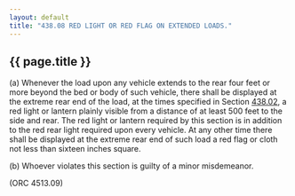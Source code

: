 ```yaml
---
layout: default 
title: "438.08 RED LIGHT OR RED FLAG ON EXTENDED LOADS."
---
```


{{ page.title }}
----------------

​(a) Whenever the load upon any vehicle extends to the rear four feet or
more beyond the bed or body of such vehicle, there shall be displayed at
the extreme rear end of the load, at the times specified in Section
[438.02](23b24956.html), a red light or lantern plainly visible from a
distance of at least 500 feet to the side and rear. The red light or
lantern required by this section is in addition to the red rear light
required upon every vehicle. At any other time there shall be displayed
at the extreme rear end of such load a red flag or cloth not less than
sixteen inches square.

​(b) Whoever violates this section is guilty of a minor misdemeanor.

(ORC 4513.09)
